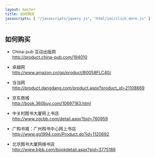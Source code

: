```yaml
---
layout: master
title: 如何购买
javascripts: [ "/javascripts/jquery.js", "html/inc/click_more.js" ]
---
```


<a name="bookstore"></a>

## 如何购买

* China-pub 互动出版网  
  <http://product.china-pub.com/194010>

* 卓越网  
  <http://www.amazon.cn/gp/product/B0058FLC40/>

* 当当网  
  <http://product.dangdang.com/product.aspx?product_id=21108669>

* 京东商城  
  <http://book.360buy.com/10697183.html>

<a class="click-more"></a>

* 中关村图书大厦网上书店  
  <http://www.zgcbb.com/detail.aspx?bid=760959>

* 广购书城：广州购书中心网上书店  
  <http://www.gg1994.com/Product.do?id=1120692>

* 北京图书大厦网络书店  
  <http://www.bjbb.com/bookdetail.aspx?pid=3775188>


